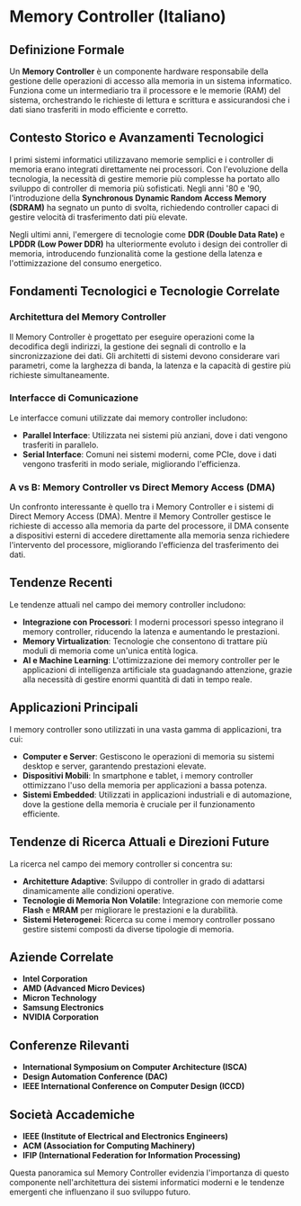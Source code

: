 # Memory Controller (Italiano)

## Definizione Formale

Un **Memory Controller** è un componente hardware responsabile della gestione delle operazioni di accesso alla memoria in un sistema informatico. Funziona come un intermediario tra il processore e le memorie (RAM) del sistema, orchestrando le richieste di lettura e scrittura e assicurandosi che i dati siano trasferiti in modo efficiente e corretto.

## Contesto Storico e Avanzamenti Tecnologici

I primi sistemi informatici utilizzavano memorie semplici e i controller di memoria erano integrati direttamente nei processori. Con l'evoluzione della tecnologia, la necessità di gestire memorie più complesse ha portato allo sviluppo di controller di memoria più sofisticati. Negli anni '80 e '90, l'introduzione della **Synchronous Dynamic Random Access Memory (SDRAM)** ha segnato un punto di svolta, richiedendo controller capaci di gestire velocità di trasferimento dati più elevate.

Negli ultimi anni, l'emergere di tecnologie come **DDR (Double Data Rate)** e **LPDDR (Low Power DDR)** ha ulteriormente evoluto i design dei controller di memoria, introducendo funzionalità come la gestione della latenza e l'ottimizzazione del consumo energetico.

## Fondamenti Tecnologici e Tecnologie Correlate

### Architettura del Memory Controller

Il Memory Controller è progettato per eseguire operazioni come la decodifica degli indirizzi, la gestione dei segnali di controllo e la sincronizzazione dei dati. Gli architetti di sistemi devono considerare vari parametri, come la larghezza di banda, la latenza e la capacità di gestire più richieste simultaneamente. 

### Interfacce di Comunicazione

Le interfacce comuni utilizzate dai memory controller includono:

- **Parallel Interface**: Utilizzata nei sistemi più anziani, dove i dati vengono trasferiti in parallelo.
- **Serial Interface**: Comuni nei sistemi moderni, come PCIe, dove i dati vengono trasferiti in modo seriale, migliorando l'efficienza.

### A vs B: Memory Controller vs Direct Memory Access (DMA)

Un confronto interessante è quello tra i Memory Controller e i sistemi di Direct Memory Access (DMA). Mentre il Memory Controller gestisce le richieste di accesso alla memoria da parte del processore, il DMA consente a dispositivi esterni di accedere direttamente alla memoria senza richiedere l'intervento del processore, migliorando l'efficienza del trasferimento dei dati.

## Tendenze Recenti

Le tendenze attuali nel campo dei memory controller includono:

- **Integrazione con Processori**: I moderni processori spesso integrano il memory controller, riducendo la latenza e aumentando le prestazioni.
- **Memory Virtualization**: Tecnologie che consentono di trattare più moduli di memoria come un'unica entità logica.
- **AI e Machine Learning**: L'ottimizzazione dei memory controller per le applicazioni di intelligenza artificiale sta guadagnando attenzione, grazie alla necessità di gestire enormi quantità di dati in tempo reale.

## Applicazioni Principali

I memory controller sono utilizzati in una vasta gamma di applicazioni, tra cui:

- **Computer e Server**: Gestiscono le operazioni di memoria su sistemi desktop e server, garantendo prestazioni elevate.
- **Dispositivi Mobili**: In smartphone e tablet, i memory controller ottimizzano l'uso della memoria per applicazioni a bassa potenza.
- **Sistemi Embedded**: Utilizzati in applicazioni industriali e di automazione, dove la gestione della memoria è cruciale per il funzionamento efficiente.

## Tendenze di Ricerca Attuali e Direzioni Future

La ricerca nel campo dei memory controller si concentra su:

- **Architetture Adaptive**: Sviluppo di controller in grado di adattarsi dinamicamente alle condizioni operative.
- **Tecnologie di Memoria Non Volatile**: Integrazione con memorie come **Flash** e **MRAM** per migliorare le prestazioni e la durabilità.
- **Sistemi Heterogenei**: Ricerca su come i memory controller possano gestire sistemi composti da diverse tipologie di memoria.

## Aziende Correlate

- **Intel Corporation**
- **AMD (Advanced Micro Devices)**
- **Micron Technology**
- **Samsung Electronics**
- **NVIDIA Corporation**

## Conferenze Rilevanti

- **International Symposium on Computer Architecture (ISCA)**
- **Design Automation Conference (DAC)**
- **IEEE International Conference on Computer Design (ICCD)**

## Società Accademiche

- **IEEE (Institute of Electrical and Electronics Engineers)**
- **ACM (Association for Computing Machinery)**
- **IFIP (International Federation for Information Processing)**

Questa panoramica sul Memory Controller evidenzia l'importanza di questo componente nell'architettura dei sistemi informatici moderni e le tendenze emergenti che influenzano il suo sviluppo futuro.